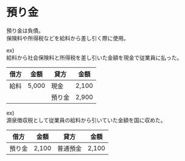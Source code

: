 # 預り金

預り金は負債。  
保険料や所得税などを給料から差し引く際に使用。

ex)  
給料から社会保険料と所得税を差し引いた金額を現金で従業員に払った。

|借方|金額|貸方|金額|
|---|---|---|---|
|給料|5,000|現金|2,100|
|||預り金|2,900|


ex)  
源泉徴収税として従業員の給料から引いていた金額を国に収めた。

|借方|金額|貸方|金額|
|---|---|---|---|
|預り金|2,100|普通預金|2,100|

